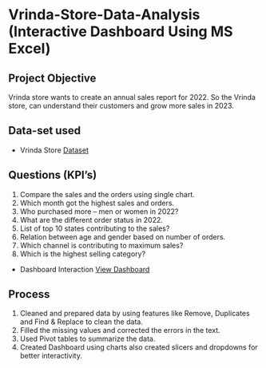 # Vrinda-Store-Data-Analysis (Interactive Dashboard Using MS Excel)
## Project Objective
Vrinda store wants to create an annual sales report for 2022. So the Vrinda store, can understand their customers and grow more sales in 2023. 

## Data-set used
- <p> Vrinda Store <a href = 'https://github.com/Etishasri/Vrinda-Store-Data-Analysis-Dashboard/blob/main/Vrinda%20Store%20Data%20Analysis.xlsx%20-%20Vrinda%20Store.xlsx'> Dataset </a> </p>

## Questions (KPI’s)
1.	Compare the sales and the orders using single chart.
2.	Which month got the highest sales and orders.
3.	Who purchased more – men or women in 2022?
4.	What are the different order status in 2022.
5.	List of top 10 states contributing to the sales?
6.	Relation between age and gender based on number of orders.
7.	Which channel is contributing to maximum sales?
8.	Which is the highest selling category?
- Dashboard Interaction <a href = "https://github.com/Etishasri/Vrinda-Store-Data-Analysis-Dashboard/blob/main/vrinda%20store%20analysis%20dashboard.png"> View Dashboard </a>

## Process
1.	Cleaned and prepared data by using features like Remove, Duplicates and Find & Replace to clean the data.
2.	Filled the missing values and corrected the errors in the text.
3.	 Used Pivot tables to summarize the data.
4.	Created Dashboard using charts also created slicers and dropdowns for better interactivity.
